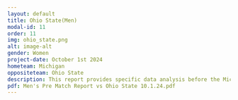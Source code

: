 ```yaml
---
layout: default
title: Ohio State(Men)
modal-id: 11
order: 11
img: ohio_state.png
alt: image-alt
gender: Women
project-date: October 1st 2024
hometeam: Michigan
oppositeteam: Ohio State
description: This report provides specific data analysis before the Michigan men soccer team and Ohio State men soccer team.
pdf: Men's Pre Match Report vs Ohio State 10.1.24.pdf
---
```

